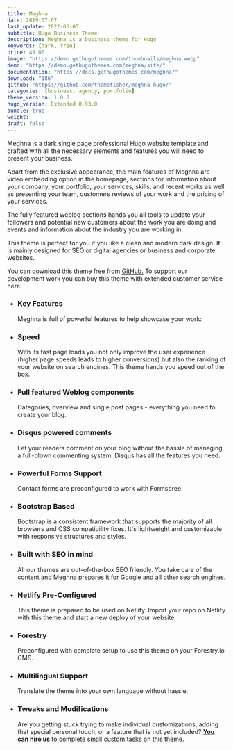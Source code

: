```yaml
---
title: Meghna
date: 2019-07-07
last_update: 2022-03-05
subtitle: Hugo Business Theme
description: Meghna is a business theme for Hugo
keywords: [dark, free]
price: 49.00
image: "https://demo.gethugothemes.com/thumbnails/meghna.webp"
demo: "https://demo.gethugothemes.com/meghna/site/"
documentation: "https://docs.gethugothemes.com/meghna/"
download: "186"
github: "https://github.com/themefisher/meghna-hugo/"
categories: [business, agency, portfolio]
theme_version: 1.0.0
hugo_version: Extended 0.93.0
bundle: true
weight:
draft: false
---
```


Meghna is a dark single page professional Hugo website template and crafted with all the necessary elements and features you will need to present your business.

Apart from the exclusive appearance, the main features of Meghna are video embedding option in the homepage, sections for information about your company, your portfolio, your services, skills, and recent works as well as presenting your team, customers reviews of your work and the pricing of your services.

The fully featured weblog sections hands you all tools to update your followers and potential new customers about the work you are doing and events and information about the industry you are working in.

This theme is perfect for you if you like a clean and modern dark design. It is mainly designed for SEO or digital agencies or business and corporate websites.

You can download this theme free from [GitHub.](https://github.com/themefisher/meghna-hugo) To support our development work you can buy this theme with extended customer service here.

- ### Key Features

  Meghna is full of powerful features to help showcase your work:

- ### Speed

  With its fast page loads you not only improve the user experience (higher page speeds leads to higher conversions) but also the ranking of your website on search engines. This theme hands you speed out of the box.

- ### Full featured Weblog components

  Categories, overview and single post pages - everything you need to create your blog.

- ### Disqus powered comments

  Let your readers comment on your blog without the hassle of managing a full-blown commenting system. Disqus has all the features you need.

- ### Powerful Forms Support

  Contact forms are preconfigured to work with Formspree.

- ### Bootstrap Based

  Bootstrap is a consistent framework that supports the majority of all browsers and CSS compatibility fixes. It's lightweight and customizable with responsive structures and styles.

- ### Built with SEO in mind

  All our themes are out-of-the-box SEO friendly. You take care of the content and Meghna prepares it for Google and all other search engines.

- ### Netlify Pre-Configured

  This theme is prepared to be used on Netlify. Import your repo on Netlify with this theme and start a new deploy of your website.

- ### Forestry

  Preconfigured with complete setup to use this theme on your Forestry.io CMS.

- ### Multilingual Support

  Translate the theme into your own language without hassle.

- ### Tweaks and Modifications

  Are you getting stuck trying to make individual customizations, adding that special personal touch, or a feature that is not yet included? **[You can hire us](/contact)** to complete small custom tasks on this theme.
